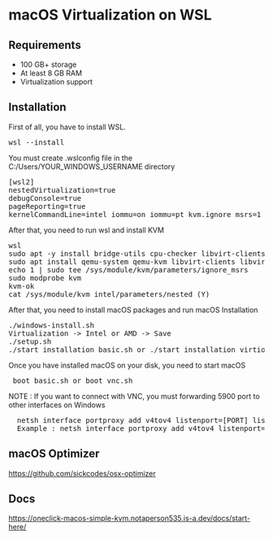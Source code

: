 # macOS Virtualization on WSL

## Requirements
<ul>
  <li>100 GB+ storage</li>
  <li>At least 8 GB RAM</li>
  <li>Virtualization support</li>
</ul>

## Installation
<p>First of all, you have to install WSL.</p>

<pre>wsl --install</pre>

<p>You must create .wslconfig file in the C:/Users/YOUR_WINDOWS_USERNAME directory</p>

<pre>
[wsl2]
nestedVirtualization=true
debugConsole=true
pageReporting=true
kernelCommandLine=intel_iommu=on iommu=pt kvm.ignore_msrs=1 kvm-intel.nested=1 kvm-intel.ept=1 kvm-intel.emulate_invalid_guest_state=0 kvm-intel.enable_shadow_vmcs=1 kvm-intel.enable_apicv=1
</pre>

<p>After that, you need to run wsl and install KVM</p>

<pre>
wsl
sudo apt -y install bridge-utils cpu-checker libvirt-clients libvirt-daemon qemu-system qemu-kvm python3 python3-pip
sudo apt install qemu-system qemu-kvm libvirt-clients libvirt-daemon-system bridge-utils virt-manager libguestfs-tools cpu-checker
echo 1 | sudo tee /sys/module/kvm/parameters/ignore_msrs
sudo modprobe kvm
kvm-ok
cat /sys/module/kvm_intel/parameters/nested (Y)
</pre>

<p>After that, you need to install macOS packages and run macOS Installation</p>

<pre>
./windows-install.sh
Virtualization -> Intel or AMD -> Save
./setup.sh
./start_installation_basic.sh or ./start_installation_virtio.sh
</pre>

<p> Once you have installed macOS on your disk, you need to start macOS </p>

<pre> boot_basic.sh or boot_vnc.sh </pre>

<p> NOTE : If you want to connect with VNC, you must forwarding 5900 port to other interfaces on Windows</p>
<pre>
  netsh interface portproxy add v4tov4 listenport=[PORT] listenaddress=0.0.0.0 connectport=[PORT] connectaddress=[WSL_IP] 
  Example : netsh interface portproxy add v4tov4 listenport=5900 listenaddress=0.0.0.0 connectport=5900 connectaddress=172.24.155.114
</pre>

## macOS Optimizer
https://github.com/sickcodes/osx-optimizer

## Docs
https://oneclick-macos-simple-kvm.notaperson535.is-a.dev/docs/start-here/
